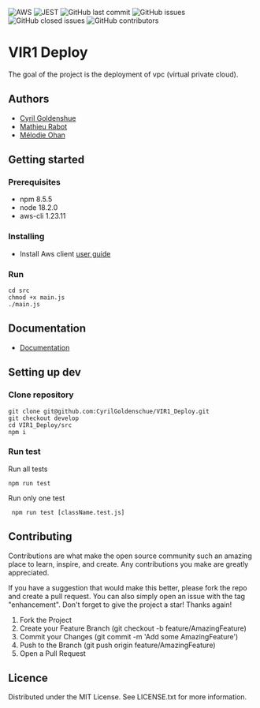 ![AWS](https://img.shields.io/badge/Amazon_AWS-232F3E?style=flat-square&logo=amazon-aws&logoColor=white)
![JEST](https://img.shields.io/badge/Jest-323330?style=flat-square&logo=Jest&logoColor=white)
![GitHub last commit](https://img.shields.io/github/last-commit/CyrilGoldenschue/VIR1_Deploy?style=flat-square)
![GitHub issues](https://img.shields.io/github/issues-raw/CyrilGoldenschue/VIR1_Deploy?style=flat-square)
![GitHub closed issues](https://img.shields.io/github/issues-closed-raw/CyrilGoldenschue/VIR1_Deploy?style=flat-square)
![GitHub contributors](https://img.shields.io/github/contributors/CyrilGoldenschue/VIR1_Deploy?style=flat-square)

# VIR1 Deploy

The goal of the project is the deployment of vpc (virtual private cloud). 

## Authors

- [Cyril Goldenshue](https://github.com/CyrilGoldenschue)
- [Mathieu Rabot](https://github.com/nomeos)
- [Mélodie Ohan](https://github.com/melohan)


## Getting started

### Prerequisites
-  npm 8.5.5 
-  node 18.2.0 
-  aws-cli 1.23.11

### Installing 

- Install Aws client [user guide](https://docs.aws.amazon.com/cli/latest/userguide/getting-started-install.html)

### Run

```shell
cd src
chmod +x main.js
./main.js
```

## Documentation

- [Documentation](https://github.com/CyrilGoldenschue/VIR1_Deploy/wiki)

## Setting up dev

### Clone repository

```shell
git clone git@github.com:CyrilGoldenschue/VIR1_Deploy.git
git checkout develop
cd VIR1_Deploy/src 
npm i
```

### Run test
Run all tests
```
npm run test
```

Run only one test
```
 npm run test [className.test.js]
```

## Contributing

Contributions are what make the open source community such an amazing place to learn, inspire, and create. Any contributions you make are greatly appreciated.

If you have a suggestion that would make this better, please fork the repo and create a pull request. You can also simply open an issue with the tag "enhancement". Don't forget to give the project a star! Thanks again!

1. Fork the Project
2. Create your Feature Branch (git checkout -b feature/AmazingFeature)
3. Commit your Changes (git commit -m 'Add some AmazingFeature')
4. Push to the Branch (git push origin feature/AmazingFeature)
5. Open a Pull Request


## Licence
Distributed under the MIT License. See LICENSE.txt for more information.